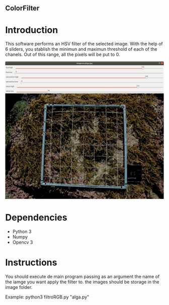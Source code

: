 ## ColorFilter

# Introduction

This software performs an HSV filter of the selected image. With the help of 6 sliders, you stablish the minimun and maximun threshold of each of the chanels. Out of this range, all the pixels will be put to 0.

![GitHub Logo](/algaoutput.png)


# Dependencies

- Python 3
- Numpy
- Opencv 3

# Instructions

You should execute de main program passing as an argument the name of the iamge you want apply the filter to. the images should be storage in the image folder.

Example:
      python3 filtroRGB.py "alga.py"
